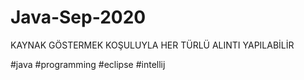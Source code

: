 # Java-Sep-2020
KAYNAK GÖSTERMEK KOŞULUYLA HER TÜRLÜ ALINTI YAPILABİLİR

#java 
#programming 
#eclipse 
#intellij
